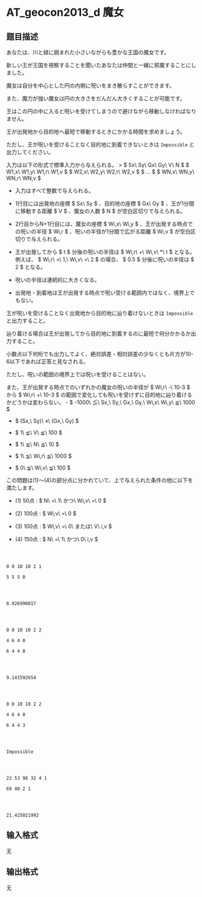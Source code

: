 # AT_geocon2013_d 魔女

## 题目描述

[problemUrl]: https://atcoder.jp/contests/geocon2013/tasks/geocon2013_d

 あなたは、川と緑に囲まれた小さいながらも豊かな王国の魔女です。  
 新しい王が王国を視察することを聞いたあなたは仲間と一緒に邪魔することにしました。  
 魔女は自分を中心とした円の内側に呪いをまき散らすことができます。  
 また、魔力が強い魔女は円の大きさをだんだん大きくすることが可能です。  
 王はこの円の中に入ると呪いを受けてしまうので避けながら移動しなければなりません。  
 王が出発地から目的地へ最短で移動するときにかかる時間を求めましょう。  
 ただし、王が呪いを受けることなく目的地に到着できないときは `Impossible` と出力してください。

 入力は以下の形式で標準入力から与えられる。 > $ Sx\ Sy\ Gx\ Gy\ V\ N $ $ W1,x\ W1,y\ W1,r\ W1,v $ $ W2,x\ W2,y\ W2,r\ W2,v $ $ ... $ $ WN,x\ WN,y\ WN,r\ WN,v $

- 入力はすべて整数で与えられる。
- 1行目には出発地の座標 $ Sx\ Sy $ 、目的地の座標 $ Gx\ Gy $ 、王が1分間に移動する距離 $ V $ 、魔女の人数 $ N $ が空白区切りで与えられる。
- 2行目からN+1行目には、魔女の座標 $ Wi,x\ Wi,y $ 、王が出発する時点での呪いの半径 $ Wi,r $ 、呪いの半径が1分間で広がる距離 $ Wi,v $ が空白区切りで与えられる。
- 王が出発してから $ t $ 分後の呪いの半径は $ Wi,r\ +\ Wi,v\ *\ t $ となる。例えば、 $ Wi,r\ =\ 1,\ Wi,v\ =\ 2 $ の場合、 $ 0.5 $ 分後に呪いの半径は $ 2 $ となる。
- 呪いの半径は連続的に大きくなる。
- 出発地・到着地は王が出発する時点で呪い受ける範囲内ではなく、境界上でもない。
 
 王が呪いを受けることなく出発地から目的地に辿り着けないときは `Impossible`と出力すること。  
 辿り着ける場合は王が出発してから目的地に到着するのに最短で何分かかるか出力すること。  
 小数点以下何桁でも出力してよく、絶対誤差・相対誤差の少なくとも片方が10-6以下であれば正答と見なされる。  
 ただし、呪いの範囲の境界上では呪いを受けることはない。  
 また、王が出発する時点でのいずれかの魔女の呪いの半径が $ Wi,r\ -\ 10-3 $ から $ Wi,r\ +\ 10-3 $ の範囲で変化しても呪いを受けずに目的地に辿り着けるかどうかは変わらない。 - $ -1000\ ≦\ Sx,\ Sy,\ Gx,\ Gy,\ Wi,x\ Wi,y\ ≦\ 1000 $
- $ (Sx,\ Sy)\ ≠\ (Gx,\ Gy) $
- $ 1\ ≦\ V\ ≦\ 100 $
- $ 1\ ≦\ N\ ≦\ 10 $
- $ 1\ ≦\ Wi,r\ ≦\ 1000 $
- $ 0\ ≦\ Wi,v\ ≦\ 100 $

この問題は(1)〜(4)の部分点に分かれていて、上で与えられた条件の他に以下を満たします。

- (1) 50点 : $ N\ =\ 1\ かつ\ Wi,v\ =\ 0 $
- (2) 100点 : $ Wi,v\ =\ 0 $
- (3) 100点 : $ Wi,v\ =\ 0\ または\ V\ i,v $
- (4) 150点 : $ N\ =\ 1\ かつ\ 0\ i,v $
 
```

0 0 10 10 2 1
5 5 5 0
```

 ```

8.926990817
```

 ```

0 0 10 10 2 2
4 6 4 0
6 4 4 0
```

 ```

9.141592654
```

 ```

0 0 10 10 2 2
4 6 4 0
6 4 4 3
```

 ```

Impossible
```

 ```

22 53 98 32 4 1
69 40 2 1
```

 ```

21.425021992
```

## 输入格式

无

## 输出格式

无